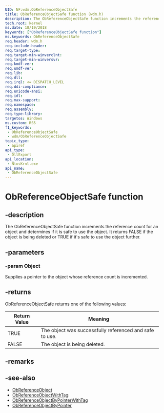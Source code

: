 ```yaml
---
UID: NF:wdm.ObReferenceObjectSafe
title: ObReferenceObjectSafe function (wdm.h)
description: The ObReferenceObjectSafe function increments the reference count for an object and determines if it is safe to use the object. It returns FALSE if the object is being deleted or TRUE if it's safe to use the object further.
tech.root: kernel
ms.date: 10/19/2018
keywords: ["ObReferenceObjectSafe function"]
ms.keywords: ObReferenceObjectSafe
req.header: wdm.h
req.include-header: 
req.target-type: 
req.target-min-winverclnt: 
req.target-min-winversvr: 
req.kmdf-ver: 
req.umdf-ver: 
req.lib: 
req.dll: 
req.irql: <= DISPATCH_LEVEL
req.ddi-compliance: 
req.unicode-ansi: 
req.idl: 
req.max-support: 
req.namespace: 
req.assembly: 
req.type-library: 
targetos: Windows
ms.custom: RS5
f1_keywords:
 - ObReferenceObjectSafe
 - wdm/ObReferenceObjectSafe
topic_type:
 - apiref
api_type:
 - DllExport
api_location:
 - NtosKrnl.exe
api_name:
 - ObReferenceObjectSafe
---
```


# ObReferenceObjectSafe function


## -description

The ObReferenceObjectSafe function increments the reference count for an object and determines if it is safe to use the object. It returns FALSE if the object is being deleted or TRUE if it's safe to use the object further.

## -parameters

### -param Object

Supplies a pointer to the object whose reference count is incremented.

## -returns

ObReferenceObjectSafe returns one of the following values:

Return Value|Meaning
---|--
TRUE  |The object was successfully referenced and safe to use.
FALSE |The object is being deleted.

## -remarks

## -see-also

- [ObReferenceObject](nf-wdm-obreferenceobject.md)
- [ObReferenceObjectWithTag](nf-wdm-obreferenceobjectwithtag.md)
- [ObReferenceObjectByPointerWithTag](nf-wdm-obreferenceobjectbypointerwithtag.md)
- [ObReferenceObjectByPointer](nf-wdm-obreferenceobjectbypointer.md)

